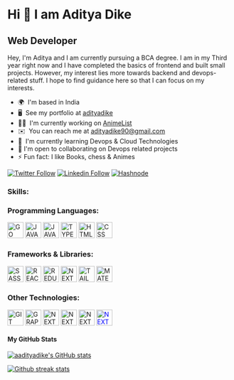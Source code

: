 # Hi 👋 I am Aditya Dike
## Web Developer
Hey, I'm Aditya and I am currently pursuing a BCA degree. I am in my Third year right now and I have completed the basics of frontend and built small projects. However, my interest lies more towards backend and devops-related stuff. I hope to find guidance here so that I can focus on my interests.

* 🌍  I'm based in India
* 🖥️  See my portfolio at [adityadike](https://bento.me/adityadike)
* 👨‍💻  I'm currently working on [AnimeList](https://github.com/aadityadike/AnimeList)
* ✉️  You can reach me at [adityadike90@gmail.com](mailto:adityadike90@gmail.com)
* 🧠  I'm currently learning Devops & Cloud Technologies
* 🤝  I'm open to collaborating on Devops related projects
* ⚡ Fun fact: I like Books, chess & Animes


[![Twitter Follow](https://img.shields.io/badge/Twitter-1DA1F2?style=for-the-badge&logo=twitter&logoColor=white)](https://twitter.com/adityastwt1)
[![Linkedin Follow](https://img.shields.io/badge/Linkedin-0077B5?style=for-the-badge&logo=linkedin&logoColor=white)](https://www.linkedin.com/in/adityadike/)
[![Hashnode](https://img.shields.io/badge/Hashnode-2962FF?style=for-the-badge&logo=hashnode&logoColor=white)]( https://adityadike.hashnode.dev/)



<h3 align="left">Skills:</h3>
<h3 align="left"> Programming Languages: </h3>
<p align="left">
<a href="https://golang.org/doc/" target="_blank" rel="noreferrer"><img src="https://cdn.jsdelivr.net/gh/devicons/devicon/icons/go/go-original.svg" width="36" height="36" alt="GO" /></a>
<a href="https://docs.oracle.com/en/java/" target="_blank" rel="noreferrer"><img src="https://cdn.jsdelivr.net/gh/devicons/devicon/icons/java/java-original.svg" width="36" height="36" alt="JAVA" /></a>
<a href="https://www.javascript.com/" target="_blank" rel="noreferrer"><img src="https://cdn.jsdelivr.net/gh/devicons/devicon/icons/javascript/javascript-original.svg" width="36" height="36" alt="JAVASCRIPT" /></a>
<a href="https://www.typescriptlang.org/" target="_blank" rel="noreferrer"><img src="https://cdn.jsdelivr.net/gh/devicons/devicon/icons/typescript/typescript-original.svg" width="36" height="36" alt="TYPESCRIPT" /></a>
<a href="https://developer.mozilla.org/en-US/docs/Web/HTML" target="_blank" rel="noreferrer"><img src="https://cdn.jsdelivr.net/gh/devicons/devicon/icons/html5/html5-original.svg" width="36" height="36" alt="HTML" /></a> 
<a href="https://developer.mozilla.org/en-US/docs/Web/CSS" target="_blank" rel="noreferrer"><img src="https://cdn.jsdelivr.net/gh/devicons/devicon/icons/css3/css3-original.svg" width="36" height="36" alt="CSS" /></a> 
 </p>
 <h3 align="left">Frameworks & Libraries: </h3>
 <p align="left">
<a href="https://sass-lang.com/" target="_blank" rel="noreferrer"><img src="https://cdn.jsdelivr.net/gh/devicons/devicon/icons/sass/sass-original.svg" width="36" height="36" alt="SASS" /></a> 
<a href="https://reactjs.org/" target="_blank" rel="noreferrer"><img src="https://cdn.jsdelivr.net/gh/devicons/devicon/icons/react/react-original.svg" width="36" height="36" alt="REACT" /></a> 
<a href="https://redux.js.org/" target="_blank" rel="noreferrer"><img src="https://cdn.jsdelivr.net/gh/devicons/devicon/icons/redux/redux-original.svg" width="36" height="36" alt="REDUX" /></a> 
<a href="https://nextjs.org/" target="_blank" rel="noreferrer"><img src="https://cdn.jsdelivr.net/gh/devicons/devicon/icons/nextjs/nextjs-original.svg" width="36" height="36" alt="NEXTJS" /></a> 
<a href="https://tailwindcss.com/" target="_blank" rel="noreferrer"><img src="https://cdn.jsdelivr.net/gh/devicons/devicon/icons/tailwindcss/tailwindcss-plain.svg" width="36" height="36" alt="TAILWINDCSS" /></a> 
<a href="https://material-ui.com/" target="_blank" rel="noreferrer"><img src="https://cdn.jsdelivr.net/gh/devicons/devicon/icons/materialui/materialui-original.svg" width="36" height="36" alt="MATERIALUI" /></a> 
   </p>
  <h3 align="left">Other Technologies: </h3>
  <p align="left">
<a href="https://git-scm.com/" target="_blank" rel="noreferrer"><img src="https://cdn.jsdelivr.net/gh/devicons/devicon/icons/git/git-original.svg" width="36" height="36" alt="GIT" /></a>
<a href="https://graphql.org/" target="_blank" rel="noreferrer"><img src="https://cdn.jsdelivr.net/gh/devicons/devicon/icons/graphql/graphql-plain.svg" width="36" height="36" alt="GRAPHQL" /></a>
   <a href="https://nextjs.org/" target="_blank" rel="noreferrer"><img src="https://cdn.jsdelivr.net/npm/devicons@1.8.0/!SVG/docker.svg" width="36" height="36" alt="NEXTJS" /></a> 
    <a href="https://nextjs.org/" target="_blank" rel="noreferrer"><img src="https://cdn.jsdelivr.net/npm/devicons@1.8.0/!SVG/npm.svg" width="36" height="36" alt="NEXTJS" /></a> 
    <a href="https://nextjs.org/" target="_blank" rel="noreferrer"><img src="https://cdn.jsdelivr.net/npm/devicons@1.8.0/!SVG/visualstudio.svg" width="36" height="36" alt="NEXTJS" /></a> 
    <a href="https://nextjs.org/" target="_blank" rel="noreferrer" style="color:blue"><img src="https://cdn.jsdelivr.net/npm/devicons@1.8.0/!SVG/linux.svg" width="36" height="36" alt="NEXTJS" /></a> 
  </p>




<h4>My GitHub Stats</h4>
<a href="http://www.github.com/aadityadike"><img src="https://github-readme-stats.vercel.app/api?username=aadityadike&show_icons=true&title_color=c792ea&icon_color=ffeb95&text_color=7fdbca&bg_color=011627&hide_border=true" alt="aadityadike's GitHub stats" /></a>

<a href="http://www.github.com/aadityadike"><img src="https://github-readme-streak-stats.herokuapp.com/?user=aadityadike&stroke=c792ea&background=011627&ring=c792ea&fire=ffeb95&currStreakNum=ffeb95&currStreakLabel=ffeb95&sideNums=c792ea&sideLabels=c792ea&dates=7fdbca&hide_border=true" alt="Github streak stats"/></a>






 
